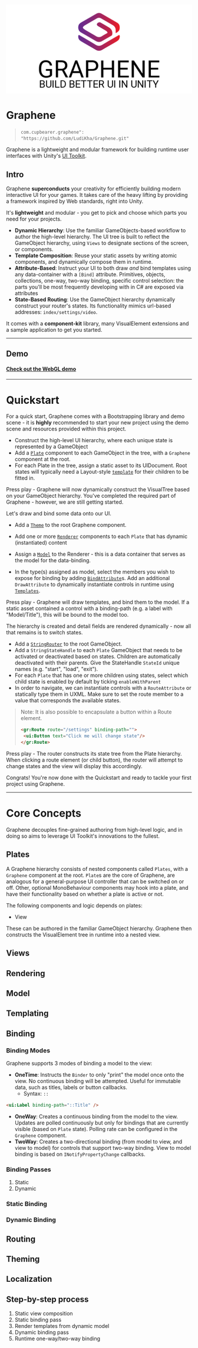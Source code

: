 ![Graphene](docs/images/graphene-logo-full.png)

# Graphene

> `com.cupbearer.graphene": "https://github.com/LudiKha/Graphene.git"`

Graphene is a lightweight and modular framework for building runtime user interfaces with Unity's [UI Toolkit][0f273cb2].

  [0f273cb2]: https://docs.unity3d.com/2020.1/Documentation/Manual/UIElements.html "UI Toolkit"

## Intro

Graphene **superconducts** your creativity for efficiently building modern interactive UI for your games. It takes care of the heavy lifting by providing a framework inspired by Web standards, right into Unity.

It's **lightweight** and modular - you get to pick and choose which parts you need for your projects.

- **Dynamic Hierarchy**: Use the familiar GameObjects-based workflow to author the high-level hierarchy. The UI tree is built to reflect the GameObject hierarchy, using `Views` to designate sections of the screen, or components.
- **Template Composition**: Reuse your static assets by writing atomic components, and dynamically compose them in runtime.
- **Attribute-Based**: Instruct your UI to both draw _and_ bind templates using any data-container with a `[Bind]` attribute. Primitives, objects, collections, one-way, two-way binding, specific control selection: the parts you'll be most frequently developing with in C# are  exposed via attributes
- **State-Based Routing**: Use the GameObject hierarchy dynamically construct your router's states. Its functionality mimics url-based addresses: `index/settings/video`.

It comes with a **component-kit** library, many VisualElement extensions and a sample application to get you started.

---

## Demo
#### [Check out the WebGL demo ][f45eaa31]

  [f45eaa31]: https://ludikha.github.io/Graphene-Demo/ "Graphene WebGL demo"

---

# Quickstart
For a quick start, Graphene comes with a Bootstrapping library and demo scene - it is **highly** recommended to start your new project using the demo scene and resources provided within this project.

- Construct the high-level UI hierarchy, where each unique state is represented by a GameObject
- Add a [`Plate`][0fb2479e] component to each GameObject in the tree, with a `Graphene` component at the root.
- For each Plate in the tree, assign a static asset to its UIDocument. Root states will typically need a Layout-style [`template`](https://github.com/LudiKha/Graphene#theming) for their children to be fitted in.

Press play - Graphene will now dynamically construct the VisualTree based on your GameObject hierarchy. You've completed the required part of Graphene - however, we are still getting started.

Let's draw and bind some data onto our UI.

- Add a [`Theme`][a617f693] to the root Graphene component.
- Add one or more [`Renderer`][b39c255d] components to each `Plate` that has dynamic (instantiated) content
- Assign a [`Model`][19f2ae47] to the Renderer - this is a data container that serves as the model for the data-binding.
- In the type(s) assigned as model, select the members you wish to expose for binding by adding [`BindAttribute`][b3387189]s. Add an additional `DrawAttribute` to dynamically instantiate controls in runtime using [`Templates`][fe269940].

  [a617f693]: https://github.com/LudiKha/Graphene#theming "Theming"

Press play - Graphene will draw templates, and bind them to the model. If a static asset contained a control with a binding-path (e.g. a label with "Model/Title"), this will be bound to the model too.

The hierarchy is created and detail fields are rendered dynamically - now all that remains is to switch states.

- Add a [`StringRouter`][1015cb88] to the root GameObject.
- Add a `StringStateHandle` to each `Plate` GameObject that needs to be activated or deactivated based on states. Children are automatically deactivated with their parents. Give the StateHandle `StateId` unique names (e.g. "start", "load", "exit").
- For each `Plate` that has one or more children using states, select which child state is enabled by default by ticking `enableWithParent`
- In order to navigate, we can instantiate controls with a `RouteAttribute` or statically type them in UXML. Make sure to set the route member to a value that corresponds the available states.


> Note: It is also possible to encapsulate a button within a Route element.
> ```html
><gr:Route route="/settings" binding-path="">
>  <ui:Button text="Click me will change state"/>
></gr:Route>
>```


Press play - The router constructs its state tree from the Plate hierarchy. When clicking a route element (or child button), the router will attempt to change states and the view will display this accordingly.

  [0fb2479e]: https://github.com/LudiKha/Graphene#plates "Plates"
  [b39c255d]: https://github.com/LudiKha/Graphene#rendering "Renderer"
  [19f2ae47]: https://github.com/LudiKha/Graphene#model "Model"
  [1015cb88]: https://github.com/LudiKha/Graphene#routing "Router"
  [b3387189]: https://github.com/LudiKha/Graphene#binding "Binding"  
  [fe269940]: https://github.com/LudiKha/Graphene#templating "Templating"

Congrats! You're now done with the Quickstart and ready to tackle your first project using Graphene.

---

# Core Concepts

Graphene decouples fine-grained authoring from high-level logic, and in doing so aims to leverage UI Toolkit's innovations to the fullest.

## Plates
A Graphene hierarchy consists of nested components called `Plates`, with a `Graphene` component at the root. `Plate`s are the core of Graphene, are analogous for a general-purpose UI controller that can be switched on or off. Other, optional MonoBehaviour components may hook into a plate, and have their functionality based on whether a plate is active or not.

The following components and logic depends on plates:
- View

These can be authored in the familiar GameObject hierarchy. Graphene then constructs the VisualElement tree in runtime into a nested view.

## Views

## Rendering

## Model

## Templating

## Binding

### Binding Modes
Graphene supports 3 modes of binding a model to the view:
- **OneTime**: Instructs the `Binder` to only "print" the model once onto the view. No continuous binding will be attempted. Useful for immutable data, such as titles, labels or button callbacks.
  - Syntax: `::`
```html
<ui:Label binding-path="::Title" />
```
- **OneWay**: Creates a continuous binding from the model to the view. Updates are polled continuously but only for bindings that are currently visible (based on `Plate` state). Polling rate can be configured in the `Graphene` component.
- **TwoWay**: Creates a two-directional binding (from model to view, and view to model) for controls that support two-way binding. View to model binding is based on `INotifyPropertyChange` callbacks.

### Binding Passes
1. Static
2. Dynamic
### Static Binding

### Dynamic Binding

## Routing

## Theming

## Localization

## Step-by-step process
1. Static view composition
2. Static binding pass
3. Render templates from dynamic model
4. Dynamic binding pass
5. Runtime one-way/two-way binding
